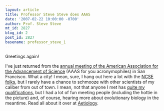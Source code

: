 ```yaml
---
layout: article
title: Professor Steve Steve does AAAS
date: '2007-02-22 10:00:00 -0700'
author: Prof. Steve Steve
mt_id: 2827
blog_id: 2
post_id: 2827
basename: professor_steve_1
---
```

<img src="http://i165.photobucket.com/albums/u57/aetiology/DSCN1867.jpg" alt="" style="float:left;" />  Greetings again!

I've just returned from the [annual meeting of the American Association for the Advancement of Science](http://www.pandasthumb.org/archives/2007/02/prof_steve_stev_4.html) (AAAS for you acronymophiles) in San Francisco.  What a city!  I mean, sure, I hang out here a lot with the [NCSE folks](http://www.natcenscied.org/), but I rarely have a chance to schmooze with other scientists of my caliber from out of town.  I mean, not that anyone I met has [quite my qualifications](http://www.pandasthumb.org/archives/2005/03/project_steve_s.html), but I had a lot of fun meeting people (including the hottie in the picture) and, of course, hearing more about evolutionary biology in the meantime.   Read all about it over at [Aetiology](http://scienceblogs.com/aetiology/2007/02/prof_steve_steve_does_aaas_1.php).
